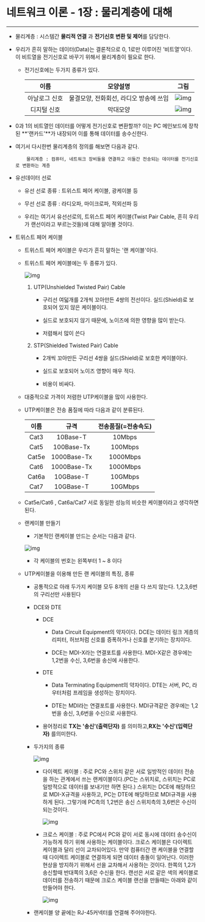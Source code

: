 네트워크 이론 - 1장 : 물리계층에 대해
===
***

- 물리계층 : 시스템간 **물리적 연결** 과 **전기신호 변환 및 제어**를 담당한다.

- 우리가 흔히 말하는 데이터(Data)는 결론적으로 0, 1로만 이루어진 '비트열'이다. 이 비트열을 전기신호로 바꾸기 위해서 물리계층이 필요로 한다.

    - 전기신호에는 두가지 종류가 있다.

        |이름|모양설명|그림|
        |:------:|:---:|:---:|
        |아날로그 신호|물결모양, 전화회선, 라디오 방송에 쓰임|![img](img/1/1.png)|
        |디지털 신호| 막대모양 |![img](img/1/2.png)|

- 0과 1의 비트열인 데이터를 어떻게 전기신호로 변환할까? 이는 PC 메인보드에 장착된 **'랜카드'**가 내장되어 이를 통해 데이터를 송수신한다.

- 여기서 다시한번 물리계층의 정의를 해보면 다음과 같다.

    ~~~
        물리계층 : 컴퓨터, 네트워크 장비들을 연결하고 이들간 전송되는 데이터를 전기신호로 변환하는 계층
    ~~~

- 유선데이터 선로

    - 유선 선로 종류 : 트위스트 페어 케이블, 광케이블 등

    - 무선 선로 종류 : 라디오파, 마이크로파, 적외선파 등

    - 우리는 여기서 유선선로의, 트위스트 페어 케이블(Twist Pair Cable, 흔히 우리가 랜선이라고 부르는것들)에 대해 알아볼 것이다.

- 트위스트 페어 케이블

    - 트위스트 페어 케이블은 우리가 흔히 말하는 '랜 케이블'이다.

    - 트위스트 페어 케이블에는 두 종류가 있다.

        ![img](img/1/3.png)
    
        1. UTP(Unshielded Twisted Pair) Cable

            - 구리선 여덟개를 2개씩 꼬아만든 4쌍의 전선이다. 실드(Shield)로 보호되어 있지 않은 케이블이다.

            - 실드로 보호되지 않기 때문에, 노이즈에 의한 영향을 많이 받는다.

            - 저렴해서 많이 쓴다
        
        2. STP(Shielded Twisted Pair) Cable

            - 2개씩 꼬아만든 구리선 4쌍을 실드(Shield)로 보호한 케이블이다.

            - 실드로 보호되어 노이즈 영향이 매우 적다.

            - 비용이 비싸다.
    
    - 대중적으로 가격이 저렴한 UTP케이블을 많이 사용한다.

    - UTP케이블은 전송 품질에 따라 다음과 같이 분류된다.

        |이름|규격|전송품질(=전송속도)|
        |:------:|:---:|:---:|
        |Cat3|10Base-T|10Mbps|
        |Cat5|100Base-Tx|100Mbps|
        |Cat5e|1000Base-Tx|1000Mbps|
        |Cat6|1000Base-Tx|1000Mbps|
        |Cat6a|10GBase-T|10GMbps|
        |Cat7|10GBase-T|10GMbps|
    
    - Cat5e/Cat6 , Cat6a/Cat7 서로 동일한 성능의 비슷한 케이블이라고 생각하면 된다.

    - 랜케이블 만들기

        - 기본적인 랜케이블 만드는 순서는 다음과 같다.
        
        ![img](img/1/4.png)

        - 각 케이블의 번호는 왼쪽부터 1 ~ 8 이다

    - UTP케이블을 이용해 만든 랜 케이블의 특징, 종류

        - 공통적으로 아래 두가지 케이블 모두 8개의 선을 다 쓰지 않는다. 1,2,3,6번의 구리선만 사용된다

        - DCE와 DTE
        
            - DCE

                - Data Circuit Equipment의 약자이다. DCE는 데이터 링크 게층의 리피터, 허브처럼 신호를 증폭하거나 신호를 분기하는 장치이다.

                - DCE는 MDI-X라는 연결포트를 사용한다. MDI-X같은 경우에는 1,2번을 수신, 3,6번을 송신에 사용한다.

            - DTE

                - Data Terminating Equipment의 약자이다. DTE는 서버, PC, 라우터처럼 프레임을 생성하는 장치이다.

                - DTE는 MDI라는 연결포트를 사용한다. MDI규격같은 경우에는 1,2번을 송신, 3,6번을 수신으로 사용한다.

            - 용어정리로 **TX는 '송신'(출력단자)** 를 의미하고,**RX는 '수신'(입력단자)** 를의미한다.

        - 두가지의 종류

            ![img](img/1/5.png)

            - 다이렉트 케이블 : 주로 PC와 스위치 같은 서로 일방적인 데이터 전송을 하는 관계에서 쓰는 랜케이블이다.(PC는 스위치로, 스위치는 PC로 일방적으로 데이터를 보내기만 하면 된다.) 스위치는 DCE에 해당하므로 MDI-X규격을 사용하고, PC는 DTE에 해당하므로 MDI규격을 사용하게 된다. 그렇기에 
            PC측의 1,2번은 송신 스위치측의 3,6번은 수신이 되는것이다.

                ![img](img/1/6.png)
            
            - 크로스 케이블 : 주로 PC에서 PC와 같이 서로 동시에 데이터 송수신이 가능하게 하기 위해 사용하는 케이블이다. 크로스 케이블은 다이렉트 케이블과 달리 선이 교차되어있다. 만약 컴퓨터간 랜 케이블을 연결할때 다이렉트 케이블로 연결하게 되면 데이터 충돌이 일어난다. 이러한 현상을 방지하기 위해서 선을 교차해서 사용하는 것이다. 한쪽의 1,2가 송신할때 반대쪽의 3,6은 수신을 한다. 랜선은 서로 같은 색의 케이블로 데이터를 전송하기 때문에 크로스 케이블 랜선을 만들때는 아래와 같이 만들어야 한다.

                ![img](img/1/7.png)

        - 랜케이블 양 끝에는 RJ-45커넥터를 연결해 주어야한다.
